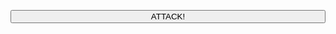 <html>
<head>    
    <link rel="stylesheet" href="https://cdnjs.cloudflare.com/ajax/libs/materialize/1.0.0/css/materialize.min.css">
    <script src="https://cdnjs.cloudflare.com/ajax/libs/materialize/1.0.0/js/materialize.min.js"></script>
    </head>
    <body>

<button onclick="Execute();console();clickchange();" class="waves-effect waves-light btn" style="width:100%;">ATTACK!</button>


</body>
</html>
